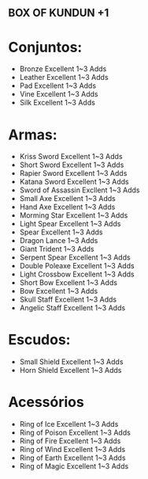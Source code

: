 
## BOX OF KUNDUN +1
# Conjuntos:
- Bronze Excellent 1~3 Adds
- Leather Excellent 1~3 Adds
- Pad Excellent 1~3 Adds
- Vine Excellent 1~3 Adds
- Silk Excellent 1~3 Adds
# Armas:
- Kriss Sword Excellent 1~3 Adds
- Short Sword Excellent 1~3 Adds
- Rapier Sword Excellent 1~3 Adds
- Katana Sword Excellent 1~3 Adds
- Sword of Assassin Excllent 1~3 Adds
- Small Axe Excellent 1~3 Adds
- Hand Axe Excellent 1~3 Adds
- Morming Star Excellent 1~3 Adds
- Light Spear Excellent 1~3 Adds
- Spear Excellent 1~3 Adds
- Dragon Lance 1~3 Adds
- Giant Trident 1~3 Adds
- Serpent Spear Excellent 1~3 Adds
- Double Poleaxe Excellent 1~3 Adds
- Light Crossbow Excellent 1~3 Adds
- Short Bow Excellent 1~3 Adds
- Bow Excellent 1~3 Adds
- Skull Staff Excellent 1~3 Adds
- Angelic Staff Excellent 1~3 Adds
# Escudos:
- Small Shield Excellent 1~3 Adds
- Horn Shield Excellent 1~3 Adds
# Acessórios 
- Ring of Ice Excellent 1~3 Adds
- Ring of Poison Excellent 1~3 Adds
- Ring of Fire Excellent 1~3 Adds
- Ring of Wind Excellent 1~3 Adds
- Ring of Earth Excellent 1~3 Adds
- Ring of Magic Excellent 1~3 Adds

